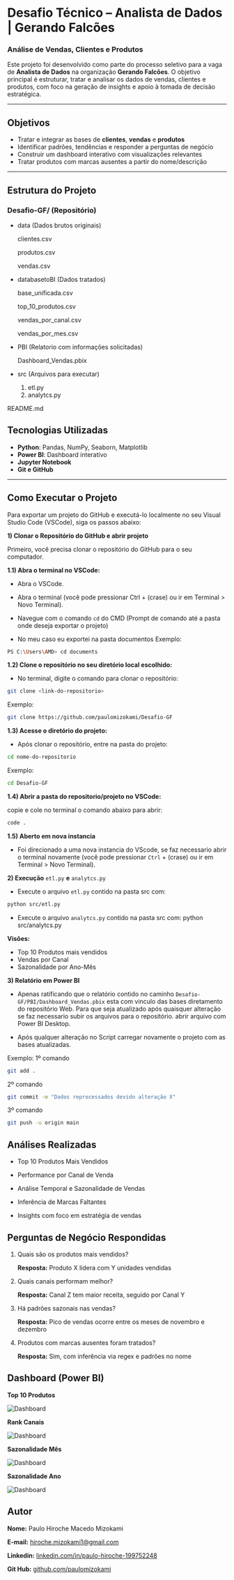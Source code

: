 # Desafio Técnico – Analista de Dados | Gerando Falcões

### Análise de Vendas, Clientes e Produtos

Este projeto foi desenvolvido como parte do processo seletivo para a vaga de **Analista de Dados** na organização **Gerando Falcões**. O objetivo principal é estruturar, tratar e analisar os dados de vendas, clientes e produtos, com foco na geração de insights e apoio à tomada de decisão estratégica.

---

## Objetivos

- Tratar e integrar as bases de **clientes**, **vendas** e **produtos**
- Identificar padrões, tendências e responder a perguntas de negócio
- Construir um dashboard interativo com visualizações relevantes
- Tratar produtos com marcas ausentes a partir do nome/descrição

---

## Estrutura do Projeto

### Desafio-GF/ (Repositório)
 * data (Dados brutos originais)

    clientes.csv
    
    produtos.csv
    
    vendas.csv
 * databasetoBI (Dados tratados)
    
    base_unificada.csv

    top_10_produtos.csv

    vendas_por_canal.csv

    vendas_por_mes.csv

 * PBI (Relatorio com informações solicitadas)

    Dashboard_Vendas.pbix    
    
 * src (Arquivos para executar)
    
    1) etl.py
    2) analytcs.py
    
README.md

##  Tecnologias Utilizadas

- **Python**: Pandas, NumPy, Seaborn, Matplotlib
- **Power BI**: Dashboard interativo
- **Jupyter Notebook**
- **Git e GitHub**

---

## Como Executar o Projeto

Para exportar um projeto do GitHub e executá-lo localmente no seu Visual Studio Code (VSCode), siga os passos abaixo:

**1) Clonar o Repositório do GitHub e abrir projeto**

Primeiro, você precisa clonar o repositório do GitHub para o seu computador.

**1.1) Abra o terminal no VSCode:**

* Abra o VSCode.

* Abra o terminal (você pode pressionar Ctrl + (crase) ou ir em Terminal > Novo Terminal).

* Navegue com o comando ````cd```` do CMD (Prompt de comando até a pasta onde deseja exportar o projeto)

* No meu caso eu exportei na pasta documentos Exemplo:
````bash
PS C:\Users\AMD> cd documents
````

**1.2) Clone o repositório no seu diretório local escolhido:**

* No terminal, digite o comando para clonar o repositório:

````bash
git clone <link-do-repositorio>
````
Exemplo:

````bash
git clone https://github.com/paulomizokami/Desafio-GF
````

**1.3) Acesse o diretório do projeto:**

* Após clonar o repositório, entre na pasta do projeto:
````bash
cd nome-do-repositorio
````
Exemplo:

````bash
cd Desafio-GF
````
**1.4) Abrir a pasta do repositorio/projeto no VSCode:**

copie e cole no terminal o comando abaixo para abrir:

````bash
code .
````

**1.5) Aberto em nova instancia**

* Foi direcionado a uma nova instancia do VScode, se faz necessario abrir o terminal novamente (você pode pressionar ````Ctrl```` + (crase) ou ir em Terminal > Novo Terminal).

**2) Execução** ````etl.py```` **e** ````analytcs.py````

* Execute o arquivo ````etl.py```` contido na pasta src com:

````bash
python src/etl.py
````

* Execute o arquivo ````analytcs.py```` contido na pasta src com:
python src/analytcs.py

**Visões:**
* Top 10 Produtos mais vendidos
* Vendas por Canal
* Sazonalidade por Ano-Mês

**3) Relatório em Power BI**

* Apenas ratificando que o relatório contido no caminho ````Desafio-GF/PBI/Dashboard_Vendas.pbix```` esta com vinculo das bases diretamento do repositório Web. Para que seja atualizado após quaisquer alteração se faz necessario subir os arquivos para o repositório. abrir arquivo com Power BI Desktop.

* Após qualquer alteração no Script carregar novamente o projeto com as bases atualizadas.

Exemplo:
1º comando

````bash
git add .
````

2º comando

````bash
git commit -m "Dados reprocessados devido alteração X"
````

3º comando

````bash
git push -u origin main
````

## Análises Realizadas ##

* Top 10 Produtos Mais Vendidos

* Performance por Canal de Venda

* Análise Temporal e Sazonalidade de Vendas

* Inferência de Marcas Faltantes

* Insights com foco em estratégia de vendas

## Perguntas de Negócio Respondidas ##
1) Quais são os produtos mais vendidos?	

    **Resposta:** Produto X lidera com Y unidades vendidas
2) Quais canais performam melhor?

    **Resposta:** Canal Z tem maior receita, seguido por Canal Y

3) Há padrões sazonais nas vendas?

    **Resposta:** Pico de vendas ocorre entre os meses de novembro e dezembro

4) Produtos com marcas ausentes foram tratados?

    **Resposta:** Sim, com inferência via regex e padrões no nome

## Dashboard (Power BI) ##

**Top 10 Produtos**

![Dashboard](./image/Grafico_top10_produtos.PNG)

**Rank Canais**

![Dashboard](./image/Grafico_Performance_por_canal.PNG)

**Sazonalidade Mês**

![Dashboard](./image/Grafico_sznl_mes.PNG)

**Sazonalidade Ano**

![Dashboard](./image/Grafico_sznl_ano.PNG)

## Autor ##
**Nome:** Paulo Hiroche Macedo Mizokami

**E-mail:** hiroche.mizokami1@gmail.com

**Linkedin:** [linkedin.com/in/paulo-hiroche-199752248](https://www.linkedin.com/in/paulo-hiroche-199752248/)

**Git Hub:** [github.com/paulomizokami](https://github.com/paulomizokami)
